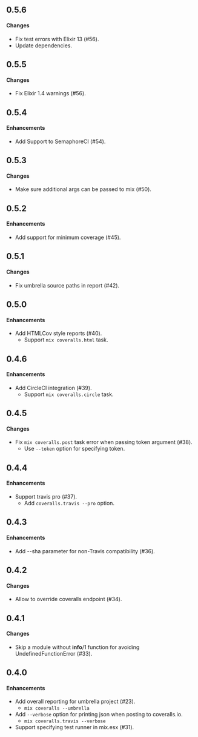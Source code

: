 0.5.6
------
#### Changes
* Fix test errors with Elixir 13 (#56).
* Update dependencies.

0.5.5
------
#### Changes
* Fix Elixir 1.4 warnings (#56).

0.5.4
------
#### Enhancements
* Add Support to SemaphoreCI (#54).

0.5.3
------
#### Changes
* Make sure additional args can be passed to mix (#50).

0.5.2
------
#### Enhancements
* Add support for minimum coverage (#45).

0.5.1
------
#### Changes
* Fix umbrella source paths in report (#42).

0.5.0
------
#### Enhancements
* Add HTMLCov style reports (#40).
  - Support `mix coveralls.html` task.

0.4.6
------
#### Enhancements
* Add CircleCI integration (#39).
  - Support `mix coveralls.circle` task.

0.4.5
------
#### Changes
* Fix `mix coveralls.post` task error when passing token argument (#38).
  - Use `--token` option for specifying token.

0.4.4
------
#### Enhancements
* Support travis pro (#37).
  - Add `coveralls.travis --pro` option.

0.4.3
------
#### Enhancements
* Add --sha parameter for non-Travis compatibility (#36).

0.4.2
------
#### Changes
* Allow to override coveralls endpoint (#34).

0.4.1
------
#### Changes
* Skip a module without __info__/1 function for avoiding UndefinedFunctionError (#33).

0.4.0
------
#### Enhancements
* Add overall reporting for umbrella project (#23).
   - `mix coveralls --umbrella`
* Add `--verbose` option for printing json when posting to coveralls.io.
   - `mix coveralls.travis --verbose`
* Support specifying test runner in mix.esx (#31).
